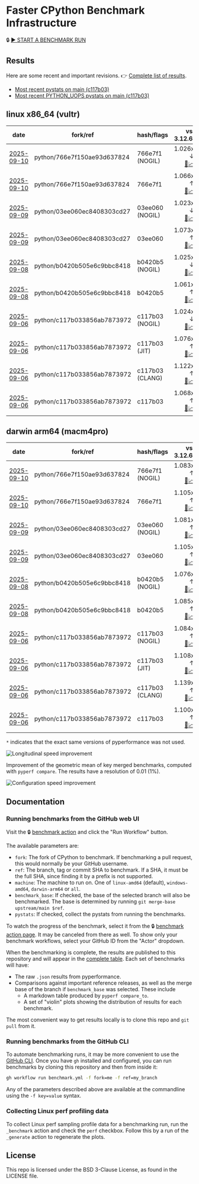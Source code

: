 # Faster CPython Benchmark Infrastructure

🔒 [▶️ START A BENCHMARK RUN](../../actions/workflows/benchmark.yml)

## Results

Here are some recent and important revisions. 👉 [Complete list of results](RESULTS.md).

<!-- START table -->
- [Most recent  pystats on main (c117b03)](results/bm-20250906-3.15.0a0-c117b03/bm-20250906-vultr-x86_64-python-c117b033856ab7873972-3.15.0a0-c117b03-pystats.md)
- [Most recent PYTHON_UOPS pystats on main (c117b03)](results/bm-20250906-3.15.0a0-c117b03-PYTHON_UOPS/bm-20250906-vultr-x86_64-python-c117b033856ab7873972-3.15.0a0-c117b03-pystats.md)

## linux x86_64 (vultr)
| date | fork/ref | hash/flags | vs. 3.12.6: | vs. 3.13.0rc2: | vs. base: |
| --- | --- | --- | ---: | ---: | ---: |
| [2025-09-10](results/bm-20250910-3.15.0a0-766e7f1-NOGIL) | python/766e7f150ae93d637824 | 766e7f1 (NOGIL) | 1.026x ↓<br>[📄](results/bm-20250910-3.15.0a0-766e7f1-NOGIL/bm-20250910-vultr-x86_64-python-766e7f150ae93d637824-3.15.0a0-766e7f1-vs-3.12.6.md)[📈](results/bm-20250910-3.15.0a0-766e7f1-NOGIL/bm-20250910-vultr-x86_64-python-766e7f150ae93d637824-3.15.0a0-766e7f1-vs-3.12.6.svg) | 1.059x ↓<br>[📄](results/bm-20250910-3.15.0a0-766e7f1-NOGIL/bm-20250910-vultr-x86_64-python-766e7f150ae93d637824-3.15.0a0-766e7f1-vs-3.13.0rc2.md)[📈](results/bm-20250910-3.15.0a0-766e7f1-NOGIL/bm-20250910-vultr-x86_64-python-766e7f150ae93d637824-3.15.0a0-766e7f1-vs-3.13.0rc2.svg) | 1.092x ↓<br>[📄](results/bm-20250910-3.15.0a0-766e7f1-NOGIL/bm-20250910-vultr-x86_64-python-766e7f150ae93d637824-3.15.0a0-766e7f1-vs-base.md)[📈](results/bm-20250910-3.15.0a0-766e7f1-NOGIL/bm-20250910-vultr-x86_64-python-766e7f150ae93d637824-3.15.0a0-766e7f1-vs-base.svg)[🧠](results/bm-20250910-3.15.0a0-766e7f1-NOGIL/bm-20250910-vultr-x86_64-python-766e7f150ae93d637824-3.15.0a0-766e7f1-vs-base-mem.svg) |
| [2025-09-10](results/bm-20250910-3.15.0a0-766e7f1) | python/766e7f150ae93d637824 | 766e7f1 | 1.066x ↑<br>[📄](results/bm-20250910-3.15.0a0-766e7f1/bm-20250910-vultr-x86_64-python-766e7f150ae93d637824-3.15.0a0-766e7f1-vs-3.12.6.md)[📈](results/bm-20250910-3.15.0a0-766e7f1/bm-20250910-vultr-x86_64-python-766e7f150ae93d637824-3.15.0a0-766e7f1-vs-3.12.6.svg) | 1.030x ↑<br>[📄](results/bm-20250910-3.15.0a0-766e7f1/bm-20250910-vultr-x86_64-python-766e7f150ae93d637824-3.15.0a0-766e7f1-vs-3.13.0rc2.md)[📈](results/bm-20250910-3.15.0a0-766e7f1/bm-20250910-vultr-x86_64-python-766e7f150ae93d637824-3.15.0a0-766e7f1-vs-3.13.0rc2.svg) |  |
| [2025-09-09](results/bm-20250909-3.15.0a0-03ee060-NOGIL) | python/03ee060ec8408303cd27 | 03ee060 (NOGIL) | 1.023x ↓<br>[📄](results/bm-20250909-3.15.0a0-03ee060-NOGIL/bm-20250909-vultr-x86_64-python-03ee060ec8408303cd27-3.15.0a0-03ee060-vs-3.12.6.md)[📈](results/bm-20250909-3.15.0a0-03ee060-NOGIL/bm-20250909-vultr-x86_64-python-03ee060ec8408303cd27-3.15.0a0-03ee060-vs-3.12.6.svg) | 1.056x ↓<br>[📄](results/bm-20250909-3.15.0a0-03ee060-NOGIL/bm-20250909-vultr-x86_64-python-03ee060ec8408303cd27-3.15.0a0-03ee060-vs-3.13.0rc2.md)[📈](results/bm-20250909-3.15.0a0-03ee060-NOGIL/bm-20250909-vultr-x86_64-python-03ee060ec8408303cd27-3.15.0a0-03ee060-vs-3.13.0rc2.svg) | 1.095x ↓<br>[📄](results/bm-20250909-3.15.0a0-03ee060-NOGIL/bm-20250909-vultr-x86_64-python-03ee060ec8408303cd27-3.15.0a0-03ee060-vs-base.md)[📈](results/bm-20250909-3.15.0a0-03ee060-NOGIL/bm-20250909-vultr-x86_64-python-03ee060ec8408303cd27-3.15.0a0-03ee060-vs-base.svg)[🧠](results/bm-20250909-3.15.0a0-03ee060-NOGIL/bm-20250909-vultr-x86_64-python-03ee060ec8408303cd27-3.15.0a0-03ee060-vs-base-mem.svg) |
| [2025-09-09](results/bm-20250909-3.15.0a0-03ee060) | python/03ee060ec8408303cd27 | 03ee060 | 1.073x ↑<br>[📄](results/bm-20250909-3.15.0a0-03ee060/bm-20250909-vultr-x86_64-python-03ee060ec8408303cd27-3.15.0a0-03ee060-vs-3.12.6.md)[📈](results/bm-20250909-3.15.0a0-03ee060/bm-20250909-vultr-x86_64-python-03ee060ec8408303cd27-3.15.0a0-03ee060-vs-3.12.6.svg) | 1.038x ↑<br>[📄](results/bm-20250909-3.15.0a0-03ee060/bm-20250909-vultr-x86_64-python-03ee060ec8408303cd27-3.15.0a0-03ee060-vs-3.13.0rc2.md)[📈](results/bm-20250909-3.15.0a0-03ee060/bm-20250909-vultr-x86_64-python-03ee060ec8408303cd27-3.15.0a0-03ee060-vs-3.13.0rc2.svg) |  |
| [2025-09-08](results/bm-20250908-3.15.0a0-b0420b5-NOGIL) | python/b0420b505e6c9bbc8418 | b0420b5 (NOGIL) | 1.025x ↓<br>[📄](results/bm-20250908-3.15.0a0-b0420b5-NOGIL/bm-20250908-vultr-x86_64-python-b0420b505e6c9bbc8418-3.15.0a0-b0420b5-vs-3.12.6.md)[📈](results/bm-20250908-3.15.0a0-b0420b5-NOGIL/bm-20250908-vultr-x86_64-python-b0420b505e6c9bbc8418-3.15.0a0-b0420b5-vs-3.12.6.svg) | 1.058x ↓<br>[📄](results/bm-20250908-3.15.0a0-b0420b5-NOGIL/bm-20250908-vultr-x86_64-python-b0420b505e6c9bbc8418-3.15.0a0-b0420b5-vs-3.13.0rc2.md)[📈](results/bm-20250908-3.15.0a0-b0420b5-NOGIL/bm-20250908-vultr-x86_64-python-b0420b505e6c9bbc8418-3.15.0a0-b0420b5-vs-3.13.0rc2.svg) | 1.088x ↓<br>[📄](results/bm-20250908-3.15.0a0-b0420b5-NOGIL/bm-20250908-vultr-x86_64-python-b0420b505e6c9bbc8418-3.15.0a0-b0420b5-vs-base.md)[📈](results/bm-20250908-3.15.0a0-b0420b5-NOGIL/bm-20250908-vultr-x86_64-python-b0420b505e6c9bbc8418-3.15.0a0-b0420b5-vs-base.svg)[🧠](results/bm-20250908-3.15.0a0-b0420b5-NOGIL/bm-20250908-vultr-x86_64-python-b0420b505e6c9bbc8418-3.15.0a0-b0420b5-vs-base-mem.svg) |
| [2025-09-08](results/bm-20250908-3.15.0a0-b0420b5) | python/b0420b505e6c9bbc8418 | b0420b5 | 1.061x ↑<br>[📄](results/bm-20250908-3.15.0a0-b0420b5/bm-20250908-vultr-x86_64-python-b0420b505e6c9bbc8418-3.15.0a0-b0420b5-vs-3.12.6.md)[📈](results/bm-20250908-3.15.0a0-b0420b5/bm-20250908-vultr-x86_64-python-b0420b505e6c9bbc8418-3.15.0a0-b0420b5-vs-3.12.6.svg) | 1.026x ↑<br>[📄](results/bm-20250908-3.15.0a0-b0420b5/bm-20250908-vultr-x86_64-python-b0420b505e6c9bbc8418-3.15.0a0-b0420b5-vs-3.13.0rc2.md)[📈](results/bm-20250908-3.15.0a0-b0420b5/bm-20250908-vultr-x86_64-python-b0420b505e6c9bbc8418-3.15.0a0-b0420b5-vs-3.13.0rc2.svg) |  |
| [2025-09-06](results/bm-20250906-3.15.0a0-c117b03-NOGIL) | python/c117b033856ab7873972 | c117b03 (NOGIL) | 1.024x ↓<br>[📄](results/bm-20250906-3.15.0a0-c117b03-NOGIL/bm-20250906-vultr-x86_64-python-c117b033856ab7873972-3.15.0a0-c117b03-vs-3.12.6.md)[📈](results/bm-20250906-3.15.0a0-c117b03-NOGIL/bm-20250906-vultr-x86_64-python-c117b033856ab7873972-3.15.0a0-c117b03-vs-3.12.6.svg) | 1.057x ↓<br>[📄](results/bm-20250906-3.15.0a0-c117b03-NOGIL/bm-20250906-vultr-x86_64-python-c117b033856ab7873972-3.15.0a0-c117b03-vs-3.13.0rc2.md)[📈](results/bm-20250906-3.15.0a0-c117b03-NOGIL/bm-20250906-vultr-x86_64-python-c117b033856ab7873972-3.15.0a0-c117b03-vs-3.13.0rc2.svg) | 1.091x ↓<br>[📄](results/bm-20250906-3.15.0a0-c117b03-NOGIL/bm-20250906-vultr-x86_64-python-c117b033856ab7873972-3.15.0a0-c117b03-vs-base.md)[📈](results/bm-20250906-3.15.0a0-c117b03-NOGIL/bm-20250906-vultr-x86_64-python-c117b033856ab7873972-3.15.0a0-c117b03-vs-base.svg)[🧠](results/bm-20250906-3.15.0a0-c117b03-NOGIL/bm-20250906-vultr-x86_64-python-c117b033856ab7873972-3.15.0a0-c117b03-vs-base-mem.svg) |
| [2025-09-06](results/bm-20250906-3.15.0a0-c117b03-JIT) | python/c117b033856ab7873972 | c117b03 (JIT) | 1.076x ↑<br>[📄](results/bm-20250906-3.15.0a0-c117b03-JIT/bm-20250906-vultr-x86_64-python-c117b033856ab7873972-3.15.0a0-c117b03-vs-3.12.6.md)[📈](results/bm-20250906-3.15.0a0-c117b03-JIT/bm-20250906-vultr-x86_64-python-c117b033856ab7873972-3.15.0a0-c117b03-vs-3.12.6.svg) | 1.040x ↑<br>[📄](results/bm-20250906-3.15.0a0-c117b03-JIT/bm-20250906-vultr-x86_64-python-c117b033856ab7873972-3.15.0a0-c117b03-vs-3.13.0rc2.md)[📈](results/bm-20250906-3.15.0a0-c117b03-JIT/bm-20250906-vultr-x86_64-python-c117b033856ab7873972-3.15.0a0-c117b03-vs-3.13.0rc2.svg) | 1.008x ↑<br>[📄](results/bm-20250906-3.15.0a0-c117b03-JIT/bm-20250906-vultr-x86_64-python-c117b033856ab7873972-3.15.0a0-c117b03-vs-base.md)[📈](results/bm-20250906-3.15.0a0-c117b03-JIT/bm-20250906-vultr-x86_64-python-c117b033856ab7873972-3.15.0a0-c117b03-vs-base.svg)[🧠](results/bm-20250906-3.15.0a0-c117b03-JIT/bm-20250906-vultr-x86_64-python-c117b033856ab7873972-3.15.0a0-c117b03-vs-base-mem.svg) |
| [2025-09-06](results/bm-20250906-3.15.0a0-c117b03-CLANG) | python/c117b033856ab7873972 | c117b03 (CLANG) | 1.122x ↑<br>[📄](results/bm-20250906-3.15.0a0-c117b03-CLANG/bm-20250906-vultr-x86_64-python-c117b033856ab7873972-3.15.0a0-c117b03-vs-3.12.6.md)[📈](results/bm-20250906-3.15.0a0-c117b03-CLANG/bm-20250906-vultr-x86_64-python-c117b033856ab7873972-3.15.0a0-c117b03-vs-3.12.6.svg) | 1.085x ↑<br>[📄](results/bm-20250906-3.15.0a0-c117b03-CLANG/bm-20250906-vultr-x86_64-python-c117b033856ab7873972-3.15.0a0-c117b03-vs-3.13.0rc2.md)[📈](results/bm-20250906-3.15.0a0-c117b03-CLANG/bm-20250906-vultr-x86_64-python-c117b033856ab7873972-3.15.0a0-c117b03-vs-3.13.0rc2.svg) | 1.049x ↑<br>[📄](results/bm-20250906-3.15.0a0-c117b03-CLANG/bm-20250906-vultr-x86_64-python-c117b033856ab7873972-3.15.0a0-c117b03-vs-base.md)[📈](results/bm-20250906-3.15.0a0-c117b03-CLANG/bm-20250906-vultr-x86_64-python-c117b033856ab7873972-3.15.0a0-c117b03-vs-base.svg)[🧠](results/bm-20250906-3.15.0a0-c117b03-CLANG/bm-20250906-vultr-x86_64-python-c117b033856ab7873972-3.15.0a0-c117b03-vs-base-mem.svg) |
| [2025-09-06](results/bm-20250906-3.15.0a0-c117b03) | python/c117b033856ab7873972 | c117b03 | 1.068x ↑<br>[📄](results/bm-20250906-3.15.0a0-c117b03/bm-20250906-vultr-x86_64-python-c117b033856ab7873972-3.15.0a0-c117b03-vs-3.12.6.md)[📈](results/bm-20250906-3.15.0a0-c117b03/bm-20250906-vultr-x86_64-python-c117b033856ab7873972-3.15.0a0-c117b03-vs-3.12.6.svg) | 1.032x ↑<br>[📄](results/bm-20250906-3.15.0a0-c117b03/bm-20250906-vultr-x86_64-python-c117b033856ab7873972-3.15.0a0-c117b03-vs-3.13.0rc2.md)[📈](results/bm-20250906-3.15.0a0-c117b03/bm-20250906-vultr-x86_64-python-c117b033856ab7873972-3.15.0a0-c117b03-vs-3.13.0rc2.svg) |  |

## darwin arm64 (macm4pro)
| date | fork/ref | hash/flags | vs. 3.12.6: | vs. 3.13.0rc2: | vs. base: |
| --- | --- | --- | ---: | ---: | ---: |
| [2025-09-10](results/bm-20250910-3.15.0a0-766e7f1-NOGIL) | python/766e7f150ae93d637824 | 766e7f1 (NOGIL) | 1.083x ↑<br>[📄](results/bm-20250910-3.15.0a0-766e7f1-NOGIL/bm-20250910-macm4pro-arm64-python-766e7f150ae93d637824-3.15.0a0-766e7f1-vs-3.12.6.md)[📈](results/bm-20250910-3.15.0a0-766e7f1-NOGIL/bm-20250910-macm4pro-arm64-python-766e7f150ae93d637824-3.15.0a0-766e7f1-vs-3.12.6.svg) | 1.004x ↑<br>[📄](results/bm-20250910-3.15.0a0-766e7f1-NOGIL/bm-20250910-macm4pro-arm64-python-766e7f150ae93d637824-3.15.0a0-766e7f1-vs-3.13.0rc2.md)[📈](results/bm-20250910-3.15.0a0-766e7f1-NOGIL/bm-20250910-macm4pro-arm64-python-766e7f150ae93d637824-3.15.0a0-766e7f1-vs-3.13.0rc2.svg) | 1.022x ↓<br>[📄](results/bm-20250910-3.15.0a0-766e7f1-NOGIL/bm-20250910-macm4pro-arm64-python-766e7f150ae93d637824-3.15.0a0-766e7f1-vs-base.md)[📈](results/bm-20250910-3.15.0a0-766e7f1-NOGIL/bm-20250910-macm4pro-arm64-python-766e7f150ae93d637824-3.15.0a0-766e7f1-vs-base.svg)[🧠](results/bm-20250910-3.15.0a0-766e7f1-NOGIL/bm-20250910-macm4pro-arm64-python-766e7f150ae93d637824-3.15.0a0-766e7f1-vs-base-mem.svg) |
| [2025-09-10](results/bm-20250910-3.15.0a0-766e7f1) | python/766e7f150ae93d637824 | 766e7f1 | 1.105x ↑<br>[📄](results/bm-20250910-3.15.0a0-766e7f1/bm-20250910-macm4pro-arm64-python-766e7f150ae93d637824-3.15.0a0-766e7f1-vs-3.12.6.md)[📈](results/bm-20250910-3.15.0a0-766e7f1/bm-20250910-macm4pro-arm64-python-766e7f150ae93d637824-3.15.0a0-766e7f1-vs-3.12.6.svg) | 1.025x ↑<br>[📄](results/bm-20250910-3.15.0a0-766e7f1/bm-20250910-macm4pro-arm64-python-766e7f150ae93d637824-3.15.0a0-766e7f1-vs-3.13.0rc2.md)[📈](results/bm-20250910-3.15.0a0-766e7f1/bm-20250910-macm4pro-arm64-python-766e7f150ae93d637824-3.15.0a0-766e7f1-vs-3.13.0rc2.svg) |  |
| [2025-09-09](results/bm-20250909-3.15.0a0-03ee060-NOGIL) | python/03ee060ec8408303cd27 | 03ee060 (NOGIL) | 1.081x ↑<br>[📄](results/bm-20250909-3.15.0a0-03ee060-NOGIL/bm-20250909-macm4pro-arm64-python-03ee060ec8408303cd27-3.15.0a0-03ee060-vs-3.12.6.md)[📈](results/bm-20250909-3.15.0a0-03ee060-NOGIL/bm-20250909-macm4pro-arm64-python-03ee060ec8408303cd27-3.15.0a0-03ee060-vs-3.12.6.svg) | 1.003x ↑<br>[📄](results/bm-20250909-3.15.0a0-03ee060-NOGIL/bm-20250909-macm4pro-arm64-python-03ee060ec8408303cd27-3.15.0a0-03ee060-vs-3.13.0rc2.md)[📈](results/bm-20250909-3.15.0a0-03ee060-NOGIL/bm-20250909-macm4pro-arm64-python-03ee060ec8408303cd27-3.15.0a0-03ee060-vs-3.13.0rc2.svg) | 1.024x ↓<br>[📄](results/bm-20250909-3.15.0a0-03ee060-NOGIL/bm-20250909-macm4pro-arm64-python-03ee060ec8408303cd27-3.15.0a0-03ee060-vs-base.md)[📈](results/bm-20250909-3.15.0a0-03ee060-NOGIL/bm-20250909-macm4pro-arm64-python-03ee060ec8408303cd27-3.15.0a0-03ee060-vs-base.svg)[🧠](results/bm-20250909-3.15.0a0-03ee060-NOGIL/bm-20250909-macm4pro-arm64-python-03ee060ec8408303cd27-3.15.0a0-03ee060-vs-base-mem.svg) |
| [2025-09-09](results/bm-20250909-3.15.0a0-03ee060) | python/03ee060ec8408303cd27 | 03ee060 | 1.105x ↑<br>[📄](results/bm-20250909-3.15.0a0-03ee060/bm-20250909-macm4pro-arm64-python-03ee060ec8408303cd27-3.15.0a0-03ee060-vs-3.12.6.md)[📈](results/bm-20250909-3.15.0a0-03ee060/bm-20250909-macm4pro-arm64-python-03ee060ec8408303cd27-3.15.0a0-03ee060-vs-3.12.6.svg) | 1.025x ↑<br>[📄](results/bm-20250909-3.15.0a0-03ee060/bm-20250909-macm4pro-arm64-python-03ee060ec8408303cd27-3.15.0a0-03ee060-vs-3.13.0rc2.md)[📈](results/bm-20250909-3.15.0a0-03ee060/bm-20250909-macm4pro-arm64-python-03ee060ec8408303cd27-3.15.0a0-03ee060-vs-3.13.0rc2.svg) |  |
| [2025-09-08](results/bm-20250908-3.15.0a0-b0420b5-NOGIL) | python/b0420b505e6c9bbc8418 | b0420b5 (NOGIL) | 1.076x ↑<br>[📄](results/bm-20250908-3.15.0a0-b0420b5-NOGIL/bm-20250908-macm4pro-arm64-python-b0420b505e6c9bbc8418-3.15.0a0-b0420b5-vs-3.12.6.md)[📈](results/bm-20250908-3.15.0a0-b0420b5-NOGIL/bm-20250908-macm4pro-arm64-python-b0420b505e6c9bbc8418-3.15.0a0-b0420b5-vs-3.12.6.svg) | 1.002x ↓<br>[📄](results/bm-20250908-3.15.0a0-b0420b5-NOGIL/bm-20250908-macm4pro-arm64-python-b0420b505e6c9bbc8418-3.15.0a0-b0420b5-vs-3.13.0rc2.md)[📈](results/bm-20250908-3.15.0a0-b0420b5-NOGIL/bm-20250908-macm4pro-arm64-python-b0420b505e6c9bbc8418-3.15.0a0-b0420b5-vs-3.13.0rc2.svg) | 1.010x ↓<br>[📄](results/bm-20250908-3.15.0a0-b0420b5-NOGIL/bm-20250908-macm4pro-arm64-python-b0420b505e6c9bbc8418-3.15.0a0-b0420b5-vs-base.md)[📈](results/bm-20250908-3.15.0a0-b0420b5-NOGIL/bm-20250908-macm4pro-arm64-python-b0420b505e6c9bbc8418-3.15.0a0-b0420b5-vs-base.svg)[🧠](results/bm-20250908-3.15.0a0-b0420b5-NOGIL/bm-20250908-macm4pro-arm64-python-b0420b505e6c9bbc8418-3.15.0a0-b0420b5-vs-base-mem.svg) |
| [2025-09-08](results/bm-20250908-3.15.0a0-b0420b5) | python/b0420b505e6c9bbc8418 | b0420b5 | 1.085x ↑<br>[📄](results/bm-20250908-3.15.0a0-b0420b5/bm-20250908-macm4pro-arm64-python-b0420b505e6c9bbc8418-3.15.0a0-b0420b5-vs-3.12.6.md)[📈](results/bm-20250908-3.15.0a0-b0420b5/bm-20250908-macm4pro-arm64-python-b0420b505e6c9bbc8418-3.15.0a0-b0420b5-vs-3.12.6.svg) | 1.007x ↑<br>[📄](results/bm-20250908-3.15.0a0-b0420b5/bm-20250908-macm4pro-arm64-python-b0420b505e6c9bbc8418-3.15.0a0-b0420b5-vs-3.13.0rc2.md)[📈](results/bm-20250908-3.15.0a0-b0420b5/bm-20250908-macm4pro-arm64-python-b0420b505e6c9bbc8418-3.15.0a0-b0420b5-vs-3.13.0rc2.svg) |  |
| [2025-09-06](results/bm-20250906-3.15.0a0-c117b03-NOGIL) | python/c117b033856ab7873972 | c117b03 (NOGIL) | 1.084x ↑<br>[📄](results/bm-20250906-3.15.0a0-c117b03-NOGIL/bm-20250906-macm4pro-arm64-python-c117b033856ab7873972-3.15.0a0-c117b03-vs-3.12.6.md)[📈](results/bm-20250906-3.15.0a0-c117b03-NOGIL/bm-20250906-macm4pro-arm64-python-c117b033856ab7873972-3.15.0a0-c117b03-vs-3.12.6.svg) | 1.005x ↑<br>[📄](results/bm-20250906-3.15.0a0-c117b03-NOGIL/bm-20250906-macm4pro-arm64-python-c117b033856ab7873972-3.15.0a0-c117b03-vs-3.13.0rc2.md)[📈](results/bm-20250906-3.15.0a0-c117b03-NOGIL/bm-20250906-macm4pro-arm64-python-c117b033856ab7873972-3.15.0a0-c117b03-vs-3.13.0rc2.svg) | 1.017x ↓<br>[📄](results/bm-20250906-3.15.0a0-c117b03-NOGIL/bm-20250906-macm4pro-arm64-python-c117b033856ab7873972-3.15.0a0-c117b03-vs-base.md)[📈](results/bm-20250906-3.15.0a0-c117b03-NOGIL/bm-20250906-macm4pro-arm64-python-c117b033856ab7873972-3.15.0a0-c117b03-vs-base.svg)[🧠](results/bm-20250906-3.15.0a0-c117b03-NOGIL/bm-20250906-macm4pro-arm64-python-c117b033856ab7873972-3.15.0a0-c117b03-vs-base-mem.svg) |
| [2025-09-06](results/bm-20250906-3.15.0a0-c117b03-JIT) | python/c117b033856ab7873972 | c117b03 (JIT) | 1.108x ↑<br>[📄](results/bm-20250906-3.15.0a0-c117b03-JIT/bm-20250906-macm4pro-arm64-python-c117b033856ab7873972-3.15.0a0-c117b03-vs-3.12.6.md)[📈](results/bm-20250906-3.15.0a0-c117b03-JIT/bm-20250906-macm4pro-arm64-python-c117b033856ab7873972-3.15.0a0-c117b03-vs-3.12.6.svg) | 1.028x ↑<br>[📄](results/bm-20250906-3.15.0a0-c117b03-JIT/bm-20250906-macm4pro-arm64-python-c117b033856ab7873972-3.15.0a0-c117b03-vs-3.13.0rc2.md)[📈](results/bm-20250906-3.15.0a0-c117b03-JIT/bm-20250906-macm4pro-arm64-python-c117b033856ab7873972-3.15.0a0-c117b03-vs-3.13.0rc2.svg) | 1.007x ↑<br>[📄](results/bm-20250906-3.15.0a0-c117b03-JIT/bm-20250906-macm4pro-arm64-python-c117b033856ab7873972-3.15.0a0-c117b03-vs-base.md)[📈](results/bm-20250906-3.15.0a0-c117b03-JIT/bm-20250906-macm4pro-arm64-python-c117b033856ab7873972-3.15.0a0-c117b03-vs-base.svg)[🧠](results/bm-20250906-3.15.0a0-c117b03-JIT/bm-20250906-macm4pro-arm64-python-c117b033856ab7873972-3.15.0a0-c117b03-vs-base-mem.svg) |
| [2025-09-06](results/bm-20250906-3.15.0a0-c117b03-CLANG) | python/c117b033856ab7873972 | c117b03 (CLANG) | 1.139x ↑<br>[📄](results/bm-20250906-3.15.0a0-c117b03-CLANG/bm-20250906-macm4pro-arm64-python-c117b033856ab7873972-3.15.0a0-c117b03-vs-3.12.6.md)[📈](results/bm-20250906-3.15.0a0-c117b03-CLANG/bm-20250906-macm4pro-arm64-python-c117b033856ab7873972-3.15.0a0-c117b03-vs-3.12.6.svg) | 1.056x ↑<br>[📄](results/bm-20250906-3.15.0a0-c117b03-CLANG/bm-20250906-macm4pro-arm64-python-c117b033856ab7873972-3.15.0a0-c117b03-vs-3.13.0rc2.md)[📈](results/bm-20250906-3.15.0a0-c117b03-CLANG/bm-20250906-macm4pro-arm64-python-c117b033856ab7873972-3.15.0a0-c117b03-vs-3.13.0rc2.svg) | 1.037x ↑<br>[📄](results/bm-20250906-3.15.0a0-c117b03-CLANG/bm-20250906-macm4pro-arm64-python-c117b033856ab7873972-3.15.0a0-c117b03-vs-base.md)[📈](results/bm-20250906-3.15.0a0-c117b03-CLANG/bm-20250906-macm4pro-arm64-python-c117b033856ab7873972-3.15.0a0-c117b03-vs-base.svg)[🧠](results/bm-20250906-3.15.0a0-c117b03-CLANG/bm-20250906-macm4pro-arm64-python-c117b033856ab7873972-3.15.0a0-c117b03-vs-base-mem.svg) |
| [2025-09-06](results/bm-20250906-3.15.0a0-c117b03) | python/c117b033856ab7873972 | c117b03 | 1.100x ↑<br>[📄](results/bm-20250906-3.15.0a0-c117b03/bm-20250906-macm4pro-arm64-python-c117b033856ab7873972-3.15.0a0-c117b03-vs-3.12.6.md)[📈](results/bm-20250906-3.15.0a0-c117b03/bm-20250906-macm4pro-arm64-python-c117b033856ab7873972-3.15.0a0-c117b03-vs-3.12.6.svg) | 1.021x ↑<br>[📄](results/bm-20250906-3.15.0a0-c117b03/bm-20250906-macm4pro-arm64-python-c117b033856ab7873972-3.15.0a0-c117b03-vs-3.13.0rc2.md)[📈](results/bm-20250906-3.15.0a0-c117b03/bm-20250906-macm4pro-arm64-python-c117b033856ab7873972-3.15.0a0-c117b03-vs-3.13.0rc2.svg) |  |


<!-- END table -->

`*` indicates that the exact same versions of pyperformance was not used.

![Longitudinal speed improvement](/longitudinal.svg)

Improvement of the geometric mean of key merged benchmarks, computed with `pyperf compare`.
The results have a resolution of 0.01 (1%).

![Configuration speed improvement](/configs.svg)

## Documentation

### Running benchmarks from the GitHub web UI

Visit the 🔒 [benchmark action](../../actions/workflows/benchmark.yml) and click the "Run Workflow" button.

The available parameters are:

- `fork`: The fork of CPython to benchmark.
  If benchmarking a pull request, this would normally be your GitHub username.
- `ref`: The branch, tag or commit SHA to benchmark.
  If a SHA, it must be the full SHA, since finding it by a prefix is not supported.
- `machine`: The machine to run on.
  One of `linux-amd64` (default), `windows-amd64`, `darwin-arm64` or `all`.
- `benchmark_base`: If checked, the base of the selected branch will also be benchmarked.
  The base is determined by running `git merge-base upstream/main $ref`.
- `pystats`: If checked, collect the pystats from running the benchmarks.

To watch the progress of the benchmark, select it from the 🔒 [benchmark action page](../../actions/workflows/benchmark.yml).
It may be canceled from there as well.
To show only your benchmark workflows, select your GitHub ID from the "Actor" dropdown.

When the benchmarking is complete, the results are published to this repository and will appear in the [complete table](RESULTS.md).
Each set of benchmarks will have:

- The raw `.json` results from pyperformance.
- Comparisons against important reference releases, as well as the merge base of the branch if `benchmark_base` was selected. These include
  - A markdown table produced by `pyperf compare_to`.
  - A set of "violin" plots showing the distribution of results for each benchmark.

The most convenient way to get results locally is to clone this repo and `git pull` from it.

### Running benchmarks from the GitHub CLI

To automate benchmarking runs, it may be more convenient to use the [GitHub CLI](https://cli.github.com/).
Once you have `gh` installed and configured, you can run benchmarks by cloning this repository and then from inside it:

```bash session
gh workflow run benchmark.yml -f fork=me -f ref=my_branch
```

Any of the parameters described above are available at the commandline using the `-f key=value` syntax.

### Collecting Linux perf profiling data

To collect Linux perf sampling profile data for a benchmarking run, run the `_benchmark` action and check the `perf` checkbox.
Follow this by a run of the `_generate` action to regenerate the plots.

## License

This repo is licensed under the BSD 3-Clause License, as found in the LICENSE file.
